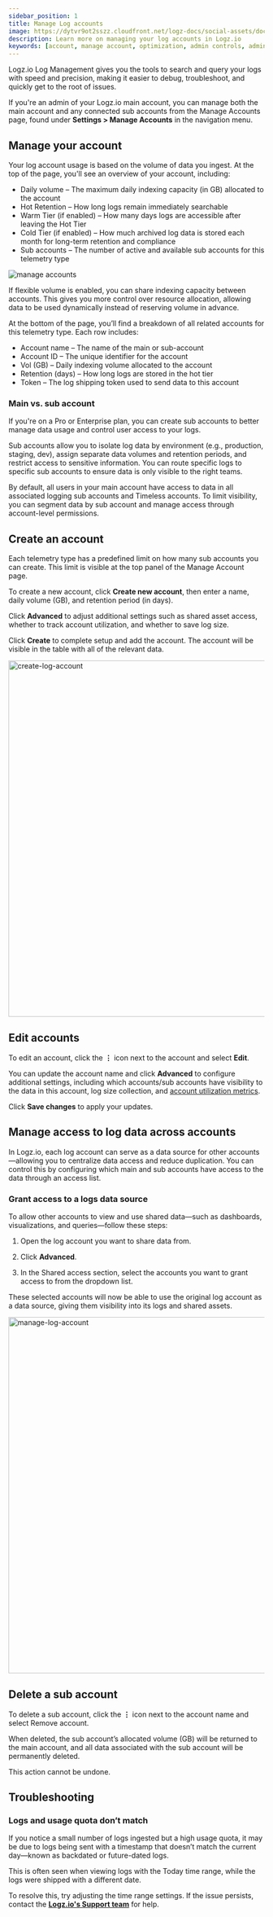 ```yaml
---
sidebar_position: 1
title: Manage Log accounts
image: https://dytvr9ot2sszz.cloudfront.net/logz-docs/social-assets/docs-social.jpg
description: Learn more on managing your log accounts in Logz.io
keywords: [account, manage account, optimization, admin controls, admin, user permissions, permissions, access control, log, logs]
---
```


Logz.io Log Management gives you the tools to search and query your logs with speed and precision, making it easier to debug, troubleshoot, and quickly get to the root of issues.

If you're an admin of your Logz.io main account, you can manage both the main account and any connected sub accounts from the Manage Accounts page, found under **Settings > Manage Accounts** in the navigation menu.

## Manage your account

Your log account usage is based on the volume of data you ingest. At the top of the page, you'll see an overview of your account, including:

* Daily volume – The maximum daily indexing capacity (in GB) allocated to the account
* Hot Retention – How long logs remain immediately searchable
* Warm Tier (if enabled) – How many days logs are accessible after leaving the Hot Tier
* Cold Tier (if enabled) – How much archived log data is stored each month for long-term retention and compliance
* Sub accounts – The number of active and available sub accounts for this telemetry type

![manage accounts](https://dytvr9ot2sszz.cloudfront.net/logz-docs/accounts/manage-accounts-main-apr7.png)

If flexible volume is enabled, you can share indexing capacity between accounts. This gives you more control over resource allocation, allowing data to be used dynamically instead of reserving volume in advance.

At the bottom of the page, you’ll find a breakdown of all related accounts for this telemetry type. Each row includes:

* Account name – The name of the main or sub-account
* Account ID – The unique identifier for the account
* Vol (GB) – Daily indexing volume allocated to the account
* Retention (days) – How long logs are stored in the hot tier
* Token – The log shipping token used to send data to this account

### Main vs. sub account

If you're on a Pro or Enterprise plan, you can create sub accounts to better manage data usage and control user access to your logs.

Sub accounts allow you to isolate log data by environment (e.g., production, staging, dev), assign separate data volumes and retention periods, and restrict access to sensitive information. You can route specific logs to specific sub accounts to ensure data is only visible to the right teams.

By default, all users in your main account have access to data in all associated logging sub accounts and Timeless accounts. To limit visibility, you can segment data by sub account and manage access through account-level permissions.

## Create an account

Each telemetry type has a predefined limit on how many sub accounts you can create. This limit is visible at the top panel of the Manage Account page. 

To create a new account, click **Create new account**, then enter a name, daily volume (GB), and retention period (in days).

Click **Advanced** to adjust additional settings such as shared asset access, whether to track account utilization, and whether to save log size.

Click **Create** to complete setup and add the account. The account will be visible in the table with all of the relevant data. 

<img src="https://dytvr9ot2sszz.cloudfront.net/logz-docs/accounts/create-new-account-apr14.png" alt="create-log-account" width="700"/>

## Edit accounts

To edit an account, click the **⋮** icon next to the account and select **Edit**.

You can update the account name and click **Advanced** to configure additional settings, including which accounts/sub accounts have visibility to the data in this account, log size collection, and [account utilization metrics](https://docs.logz.io/docs/user-guide/admin/account-volume-optimization/manage-account-usage/#what-are-account-utilization-metrics).

Click **Save changes** to apply your updates.

## Manage access to log data across accounts

In Logz.io, each log account can serve as a data source for other accounts—allowing you to centralize data access and reduce duplication. You can control this by configuring which main and sub accounts have access to the data through an access list.

### Grant access to a logs data source

To allow other accounts to view and use shared data—such as dashboards, visualizations, and queries—follow these steps:

1. Open the log account you want to share data from.

2. Click **Advanced**.

3. In the Shared access section, select the accounts you want to grant access to from the dropdown list.

These selected accounts will now be able to use the original log account as a data source, giving them visibility into its logs and shared assets.

<img src="https://dytvr9ot2sszz.cloudfront.net/logz-docs/accounts/add-accounts-log-apr14.png" alt="manage-log-account" width="700"/>


## Delete a sub account 

To delete a sub account, click the **⋮** icon next to the account name and select Remove account.

When deleted, the sub account’s allocated volume (GB) will be returned to the main account, and all data associated with the sub account will be permanently deleted.

This action cannot be undone.


## Troubleshooting 

### Logs and usage quota don’t match

If you notice a small number of logs ingested but a high usage quota, it may be due to logs being sent with a timestamp that doesn’t match the current day—known as backdated or future-dated logs.

This is often seen when viewing logs with the Today time range, while the logs were shipped with a different date.

To resolve this, try adjusting the time range settings. If the issue persists, contact the **[Logz.io's Support team](mailto:help@logz.io)** for help.